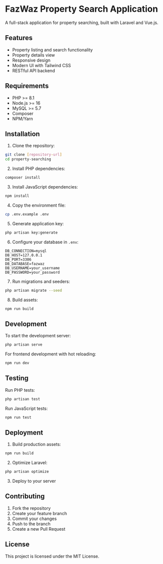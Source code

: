 # FazWaz Property Search Application

A full-stack application for property searching, built with Laravel and Vue.js.

## Features

- Property listing and search functionality
- Property details view
- Responsive design
- Modern UI with Tailwind CSS
- RESTful API backend

## Requirements

- PHP >= 8.1
- Node.js >= 16
- MySQL >= 5.7
- Composer
- NPM/Yarn

## Installation

1. Clone the repository:
```bash
git clone [repository-url]
cd property-searching
```

2. Install PHP dependencies:
```bash
composer install
```

3. Install JavaScript dependencies:
```bash
npm install
```

4. Copy the environment file:
```bash
cp .env.example .env
```

5. Generate application key:
```bash
php artisan key:generate
```

6. Configure your database in `.env`:
```
DB_CONNECTION=mysql
DB_HOST=127.0.0.1
DB_PORT=3306
DB_DATABASE=fazwaz
DB_USERNAME=your_username
DB_PASSWORD=your_password
```

7. Run migrations and seeders:
```bash
php artisan migrate --seed
```

8. Build assets:
```bash
npm run build
```

## Development

To start the development server:

```bash
php artisan serve
```

For frontend development with hot reloading:

```bash
npm run dev
```

## Testing

Run PHP tests:
```bash
php artisan test
```

Run JavaScript tests:
```bash
npm run test
```

## Deployment

1. Build production assets:
```bash
npm run build
```

2. Optimize Laravel:
```bash
php artisan optimize
```

3. Deploy to your server

## Contributing

1. Fork the repository
2. Create your feature branch
3. Commit your changes
4. Push to the branch
5. Create a new Pull Request

## License

This project is licensed under the MIT License.